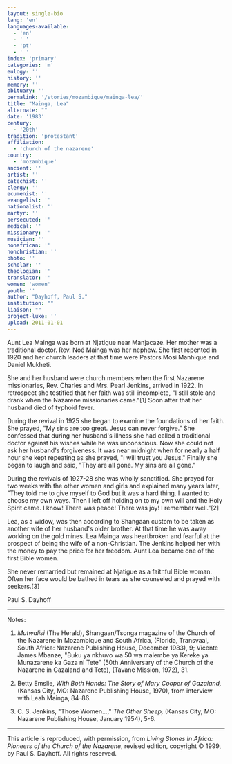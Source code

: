 ```yaml
---
layout: single-bio
lang: 'en'
languages-available:
  - 'en'
  - ' '
  - 'pt'
  - ' '
index: 'primary'
categories: 'm'
eulogy: ''
history: ''
memory: ''
obituary: ''
permalink: '/stories/mozambique/mainga-lea/'
title: "Mainga, Lea"
alternate: ""
date: '1983'
century:
  - '20th'
tradition: 'protestant'
affiliation:
  - 'church of the nazarene'
country:
  - 'mozambique'
ancient: ''
artist: ''
catechist: ''
clergy: ''
ecumenist: ''
evangelist: ''
nationalist: ''
martyr: ''
persecuted: ''
medical: ''
missionary: ''
musician: ''
nonafrican: ''
nonchristian: ''
photo: ''
scholar: ''
theologian: ''
translator: ''
women: 'women'
youth: ''
author: "Dayhoff, Paul S."
institution: ""
liaison: ""
project-luke: ''
upload: 2011-01-01
---
```




Aunt Lea Mainga was born at Njatigue near Manjacaze. Her mother was a traditional doctor. Rev. Noé Mainga was her nephew. She first repented in 1920 and her church leaders at that time were Pastors Mosi Manhique and Daniel Mukheti.

She and her husband were church members when the first Nazarene missionaries, Rev. Charles and Mrs. Pearl Jenkins, arrived in 1922. In retrospect she testified that her faith was still incomplete, "I still stole and drank when the Nazarene missionaries came."[1]  Soon after that her husband died of typhoid fever.

During the revival in 1925 she began to examine the foundations of her faith. She prayed, "My sins are too great. Jesus can never forgive." She confessed that during her husband's illness she had called a traditional doctor against his wishes while he was unconscious. Now she could not ask her husband's forgiveness. It was near midnight when for nearly a half hour she kept repeating as she prayed, "I will trust you Jesus." Finally she began to laugh and said, "They are all gone. My sins are all gone."

During the revivals of 1927-28 she was wholly sanctified. She prayed for two weeks with the other women and girls and explained many years later, "They told me to give myself to God but it was a hard thing. I wanted to choose my own ways. Then I left off holding on to my own will and the Holy Spirit came. I know! There was peace! There was joy! I remember well."[2]

Lea, as a widow, was then according to Shangaan custom to be taken as another wife of her husband's older brother. At that time he was away working on the gold mines. Lea Mainga was heartbroken and fearful at the prospect of being the wife of a non-Christian. The Jenkins helped her with the money to pay the price for her freedom. Aunt Lea became one of the first Bible women.

She never remarried but remained at Njatigue as a faithful Bible woman. Often her face would be bathed in tears as she counseled and prayed with seekers.[3]

Paul S. Dayhoff

---

Notes:

1. *Mutwalisi* (The Herald), Shangaan/Tsonga magazine of the Church of the Nazarene in Mozambique and South Africa, (Florida, Transvaal, South Africa: Nazarene Publishing House, December 1983), 9; Vicente James Mbanze, "Buku ya nkhuvo wa 50 wa malembe ya Kereke ya Munazarene ka Gaza ni Tete" (50th Anniversary of the Church of the Nazarene in Gazaland and Tete), (Tavane Mission, 1972), 31.

2. Betty Emslie, *With Both Hands: The Story of Mary Cooper of Gazaland,* (Kansas City, MO: Nazarene Publishing House, 1970), from interview with Leah Mainga, 84-86.

3. C. S. Jenkins, "Those Women...," *The Other Sheep,* (Kansas City, MO: Nazarene Publishing House, January 1954), 5-6.

---

This article is reproduced, with permission, from *Living Stones In Africa: Pioneers of the Church of the Nazarene*, revised edition, copyright &copy; 1999, by Paul S. Dayhoff.  All rights reserved.
